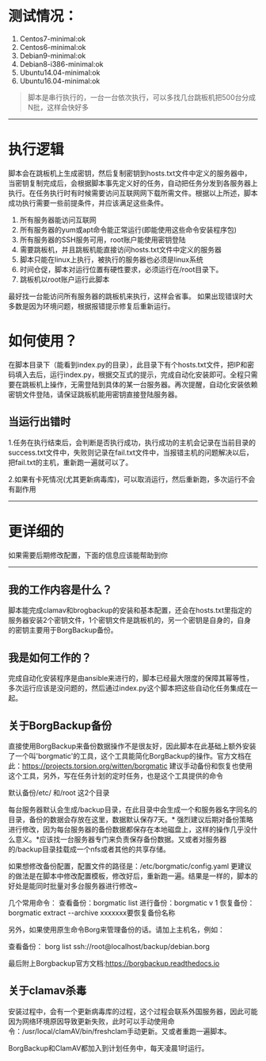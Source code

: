 # 测试情况：
1. Centos7-minimal:ok
2. Centos6-minimal:ok
3. Debian9-minimal:ok
4. Debian8-i386-minimal:ok
5. Ubuntu14.04-minimal:ok
6. Ubuntu16.04-minimal:ok

> 脚本是串行执行的，一台一台依次执行，可以多找几台跳板机把500台分成N批，这样会快好多

----------------
# 执行逻辑
脚本会在跳板机上生成密钥，然后复制密钥到hosts.txt文件中定义的服务器中，当密钥复制完成后，会根据脚本事先定义好的任务，自动把任务分发到各服务器上执行。在任务执行时有时候需要访问互联网网下载所需文件。根据以上所述，脚本成功执行需要一些前提条件，并应该满足这些条件。
1. 所有服务器能访问互联网
2. 所有服务器的yum或apt命令能正常运行(即能使用这些命令安装程序包)
3. 所有服务器的SSH服务可用，root账户能使用密钥登陆
4. 需要跳板机，并且跳板机能直接访问hosts.txt文件中定义的服务器
5. 脚本只能在linux上执行，被执行的服务器也必须是linux系统
6. 时间仓促，脚本对运行位置有硬性要求，必须运行在/root目录下。
7. 跳板机以root账户运行此脚本

最好找一台能访问所有服务器的跳板机来执行，这样会省事。
如果出现错误时大多数是因为环境问题，根据报错提示修复后重新运行。



# 如何使用？
在脚本目录下（能看到index.py的目录），此目录下有个hosts.txt文件，把IP和密码填入去后，运行index.py，根据交互式的提示，完成自动化安装即可。全程只需要在跳板机上操作，无需登陆到具体的某一台服务器。再次提醒，自动化安装依赖密钥文件登陆，请保证跳板机能用密钥直接登陆服务器。

## 当运行出错时

1.任务在执行结束后，会判断是否执行成功，执行成功的主机会记录在当前目录的success.txt文件中，失败则记录在fail.txt文件中，当报错主机的问题解决以后，把fail.txt的主机，重新跑一遍就可以了。

2.如果有卡死情况(尤其更新病毒库)，可以取消运行，然后重新跑，多次运行不会有副作用



*******************************************************************************************************
# 更详细的
如果需要后期修改配置，下面的信息应该能帮助到你
**************
## 我的工作内容是什么？
脚本能完成clamav和brogbackup的安装和基本配置，还会在hosts.txt里指定的服务器安装2个密钥文件，1个密钥文件是跳板机的，另一个密钥是自身的，自身的密钥主要用于BorgBackup备份。



## 我是如何工作的？


完成自动化安装程序是由ansible来进行的，脚本已经最大限度的保障其幂等性，多次运行应该是没问题的，然后通过index.py这个脚本把这些自动化任务集成在一起。




## 关于BorgBackup备份

直接使用BorgBackup来备份数据操作不是很友好，因此脚本在此基础上额外安装了一个叫'borgmatic'的工具，这个工具能简化BorgBackup的操作。官方文档在此：https://projects.torsion.org/witten/borgmatic
建议手动备份和恢复也使用这个工具，另外，写在任务计划的定时任务，也是这个工具提供的命令

默认备份/etc/ 和/root 这2个目录

每台服务器默认会生成/backup目录，在此目录中会生成一个和服务器名字同名的目录，备份的数据会存放在这里，数据默认保存7天。* 强烈建议后期对备份策略进行修改，因为每台服务器的备份数据都保存在本地磁盘上，这样的操作几乎没什么意义。*应该找一台服务器专门来负责保存备份数据。又或者对服务器的/backup目录挂载成一个nfs或者其他的共享存储。

如果想修改备份配置，配置文件的路径是：/etc/borgmatic/config.yaml
更建议的做法是在脚本中修改配置模板，修改好后，重新跑一遍。结果是一样的，脚本的好处是能同时批量对多台服务器进行修改~


几个常用命令：
查看备份：borgmatic list
进行备份：borgmatic v 1
恢复备份：borgmatic extract --archive xxxxxxx要恢复备份名称

另外，如果使用原生命令Borg来管理备份的话。请加上主机名，例如：

查看备份：
borg list ssh://root@localhost/backup/debian.borg

最后附上Borgbackup官方文档:https://borgbackup.readthedocs.io


## 关于clamav杀毒

安装过程中，会有一个更新病毒库的过程，这个过程会联系外国服务器，因此可能因为网络环境原因导致更新失败，此时可以手动使用命令：/usr/local/clamAV/bin/freshclam手动更新。又或者重跑一遍脚本。



BorgBackup和ClamAV都加入到计划任务中，每天凌晨1时运行。